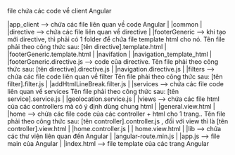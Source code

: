 file chứa các code về client Angular

|app_client --> chứa các file liên quan về code Angular
|	|common
|		|directive --> chứa các file liên quan về directive
|			|footerGeneric --> khi tạo mới directive, thì phải có 1 folder để chứa file template html cho nó. Tên file phải theo công thức sau: [tên directive].template.html
|				|footerGeneric.template.html 
|			|navifation
|				|navigation_template_html
|			|footerGeneric.directive.js --> code của directive. Tên file phải theo công thức sau: [tên directive].directive.js
|			|navigation.đirective.js
|		|filters --> chứa các file code liên quan về filter Tên file phải theo công thức sau: [tên filter].filter.js
|			|addHtmlLineBreak.filter.js
|		|services --> chứa các file code liên quan về services Tên file phải theo công thức sau: [tên service].service.js
|			|geolocation.service.js
|		|views --> chứa các file html của các controllers mà có ý định dùng chung html
|			|general.view.html
|	|home --> chứa các file code của các controller + html cho 1 trang.. Tên file phải theo công thức sau: [tên controller].controller.js  , đối với view thì là [tên controller].view.html
|			|home.controller.js
|			| home.view.html
|	|lib --> chứa các thư viện liên quan đến Angular
|		|angular-route.min.js 
|	|app.js -->  file main của Angular
|	|index.html --> file template của các trang Angular
